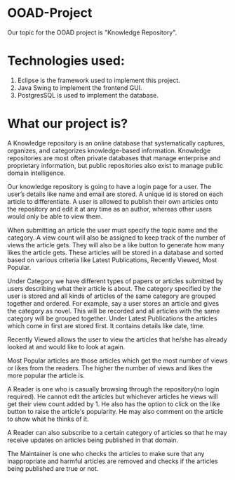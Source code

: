 # OOAD-Project
Our topic for the OOAD project is "Knowledge Repository".

# Technologies used:
1. Eclipse is the framework used to implement this project.
2. Java Swing to implement the frontend GUI.
3. PostgresSQL is used to implement the database.

# What our project is?
A Knowledge repository is an online database that systematically captures, organizes,
and categorizes knowledge-based information. Knowledge repositories are most often
private databases that manage enterprise and proprietary information, but public
repositories also exist to manage public domain intelligence.

Our knowledge repository is going to have a login page for a user. The user’s details
like name and email are stored. A unique id is stored on each article to differentiate.
A user is allowed to publish their own articles onto the repository and edit it at any
time as an author, whereas other users would only be able to view them.

When submitting an article the user must specify the topic name and the category. A
view count will also be assigned to keep track of the number of views the article gets.
They will also be a like button to generate how many likes the article gets. These
articles will be stored in a database and sorted based on various criteria like Latest
Publications, Recently Viewed, Most Popular.

Under Category we have different types of papers or articles submitted by users
describing what their article is about. The category specified by the user is stored and
all kinds of articles of the same category are grouped together and ordered. For
example, say a user stores an article and gives the category as novel. This will be
recorded and all articles with the same category will be grouped together. Under
Latest Publications the articles which come in first are stored first. It contains details
like date, time.

Recently Viewed allows the user to view the articles that he/she has already looked at
and would like to look at again.

Most Popular articles are those articles which get the most number of views or likes
from the readers. The higher the number of views and likes the more popular the
article is.

A Reader is one who is casually browsing through the repository(no login required).
He cannot edit the articles but whichever articles he views will get their view count
added by 1. He also has the option to click on the like button to raise the article's
popularity. He may also comment on the article to show what he thinks of it.

A Reader can also subscribe to a certain category of articles so that he may receive
updates on articles being published in that domain.

The Maintainer is one who checks the articles to make sure that any inappropriate
and harmful articles are removed and checks if the articles being published are true
or not.
